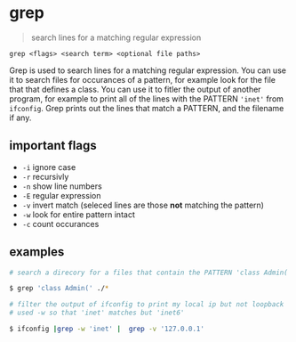 # grep
> search lines for a matching regular expression  

`grep <flags> <search term> <optional file paths>`

Grep is used to search lines for a matching regular expression. You can use it to search files for occurances of a pattern, for example look for the file that that defines a class. You can use it to fitler the output of another program, for example to print all of the lines with the PATTERN `'inet'` from `ifconfig`. Grep prints out the lines that match a PATTERN, and the filename if any.

## important flags
* `-i` ignore case
* `-r` recursivly
* `-n` show line numbers
* `-E` regular expression
* `-v` invert match (seleced lines are those **not** matching the pattern)
* `-w` look for entire pattern intact
* `-c` count occurances

## examples
``` sh
# search a direcory for a files that contain the PATTERN 'class Admin('

$ grep 'class Admin(' ./*
```
``` sh
# filter the output of ifconfig to print my local ip but not loopback
# used -w so that 'inet' matches but 'inet6'

$ ifconfig |grep -w 'inet' |  grep -v '127.0.0.1'
```
